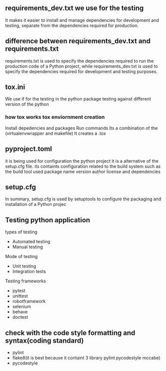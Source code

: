 ## requirements_dev.txt we use for the testing
It makes it easier to install and manage dependencies for development and testing, separate from the dependencies required for production.

## difference between requirements_dev.txt and requirements.txt
requirements.txt is used to specify the dependencies required to run the production code of a Python project, while requirements_dev.txt is used to specify the dependencies required for development and testing purposes.

## tox.ini
We use if for the testing in the python package testing against different version of the python

### how tox works tox enviornment creation
Install depedencies and packages
Run commands
Its a combination of the (virtualenvwrapper and makefile)
It creates a .tox


## pyproject.toml
it is being used for configuration the python project it is a alternative of the setup.cfg file. its containts configuration related to the build system such as the build tool used package name version author license and dependencies

## setup.cfg
In summary, setup.cfg is used by setuptools to configure the packaging and installation of a Python projec

## Testing python application
types of testing

* Automated testing
* Manual testing


Mode of testing

* Unit testing
* Integration tests


Testing frameworks

* pytest
* unittest
* robotframework
* selenium
* behave
* doctest


## check with the code style formatting and syntax(coding standard)
* pylint
* flake8(it is best because it containt 3 library pylint pycodestyle mccabe)
* pycodestyle